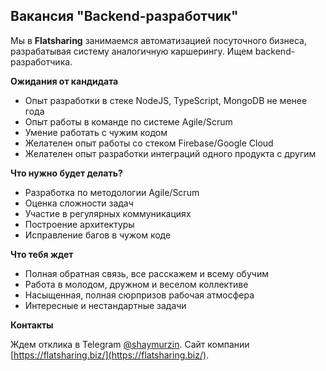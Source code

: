 ## Вакансия "Backend-разработчик"

Мы в **Flatsharing** занимаемся автоматизацией посуточного бизнеса, разрабатывая систему аналогичную каршерингу. Ищем backend-разработчика.

**Ожидания от кандидата**

- Опыт разработки в стеке NodeJS, TypeScript, MongoDB не менее года
- Опыт работы в команде по системе Agile/Scrum
- Умение работать с чужим кодом
- Желателен опыт работы со стеком Firebase/Google Cloud
- Желателен опыт разработки интеграций одного продукта с другим

**Что нужно будет делать?**

- Разработка по методологии Agile/Scrum
- Оценка сложности задач
- Участие в регулярных коммуникациях
- Построение архитектуры
- Исправление багов в чужом коде

**Что тебя ждет**

- Полная обратная связь, все расскажем и всему обучим
- Работа в молодом, дружном и веселом коллективе
- Насыщенная, полная сюрпризов рабочая атмосфера
- Интересные и нестандартные задачи

**Контакты**

Ждем отклика в Telegram [@shaymurzin](https://t.me/shaymurzin). Сайт компании [https://flatsharing.biz/](https://flatsharing.biz/).
